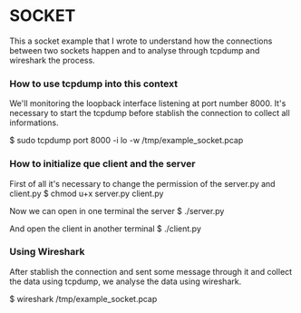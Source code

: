 # SOCKET

This a socket example that I wrote to understand how the connections between two sockets happen and to analyse through tcpdump and wireshark the process.

### How to use tcpdump into this context

We'll monitoring the loopback interface listening at port number 8000.
It's necessary to start the tcpdump before stablish the connection to collect all informations.

$ sudo tcpdump port 8000 -i lo -w /tmp/example_socket.pcap

### How to initialize que client and the server

First of all it's necessary to change the permission of the server.py and client.py
$ chmod u+x server.py client.py

Now we can open in one terminal the server
$ ./server.py

And open the client in another terminal
$ ./client.py

### Using Wireshark

After stablish the connection and sent some message through it and collect the
data using tcpdump, we analyse the data using wireshark.

$ wireshark /tmp/example_socket.pcap

